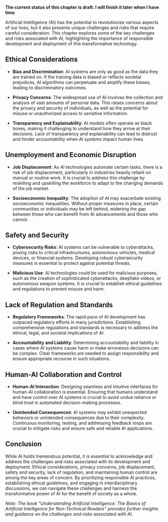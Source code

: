 **The current status of this chapter is draft. I will finish it later when I have time**

Artificial Intelligence (AI) has the potential to revolutionize various aspects of our lives, but it also presents unique challenges and risks that require careful consideration. This chapter explores some of the key challenges and risks associated with AI, highlighting the importance of responsible development and deployment of this transformative technology.

Ethical Considerations
----------------------

* **Bias and Discrimination**: AI systems are only as good as the data they are trained on. If the training data is biased or reflects societal prejudices, AI algorithms can perpetuate and amplify these biases, leading to discriminatory outcomes.

* **Privacy Concerns**: The widespread use of AI involves the collection and analysis of vast amounts of personal data. This raises concerns about the privacy and security of individuals, as well as the potential for misuse or unauthorized access to sensitive information.

* **Transparency and Explainability**: AI models often operate as black boxes, making it challenging to understand how they arrive at their decisions. Lack of transparency and explainability can lead to distrust and hinder accountability when AI systems impact human lives.

Unemployment and Economic Disruption
------------------------------------

* **Job Displacement**: As AI technologies automate certain tasks, there is a risk of job displacement, particularly in industries heavily reliant on manual or routine work. It is crucial to address this challenge by reskilling and upskilling the workforce to adapt to the changing demands of the job market.

* **Socioeconomic Inequality**: The adoption of AI may exacerbate existing socioeconomic inequalities. Without proper measures in place, certain communities or individuals may be left behind, widening the gap between those who can benefit from AI advancements and those who cannot.

Safety and Security
-------------------

* **Cybersecurity Risks**: AI systems can be vulnerable to cyberattacks, posing risks to critical infrastructures, autonomous vehicles, medical devices, or financial systems. Developing robust cybersecurity measures is essential to protect against potential threats.

* **Malicious Use**: AI technologies could be used for malicious purposes, such as the creation of sophisticated cyberattacks, deepfake videos, or autonomous weapon systems. It is crucial to establish ethical guidelines and regulations to prevent misuse and harm.

Lack of Regulation and Standards
--------------------------------

* **Regulatory Frameworks**: The rapid pace of AI development has outpaced regulatory efforts in many jurisdictions. Establishing comprehensive regulations and standards is necessary to address the ethical, legal, and societal implications of AI.

* **Accountability and Liability**: Determining accountability and liability in cases where AI systems cause harm or make erroneous decisions can be complex. Clear frameworks are needed to assign responsibility and ensure appropriate recourse in such situations.

Human-AI Collaboration and Control
----------------------------------

* **Human-AI Interaction**: Designing seamless and intuitive interfaces for human-AI collaboration is essential. Ensuring that humans understand and have control over AI systems is crucial to avoid undue reliance or blind trust in automated decision-making processes.

* **Unintended Consequences**: AI systems may exhibit unexpected behaviors or unintended consequences due to their complexity. Continuous monitoring, testing, and addressing feedback loops are crucial to mitigate risks and ensure safe and reliable AI applications.

Conclusion
----------

While AI holds tremendous potential, it is essential to acknowledge and address the challenges and risks associated with its development and deployment. Ethical considerations, privacy concerns, job displacement, safety and security, lack of regulation, and maintaining human control are among the key areas of concern. By prioritizing responsible AI practices, establishing ethical guidelines, and engaging in interdisciplinary discussions, we can navigate these challenges and harness the transformative power of AI for the benefit of society as a whole.

*Note: The book "Understanding Artificial Intelligence: The Basics of Artificial Intelligence for Non-Technical Readers" provides further insights and guidance on the challenges and risks associated with AI.*
